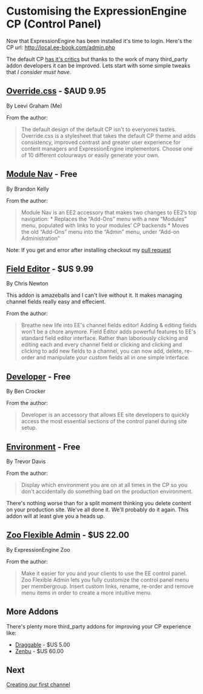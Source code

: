Customising the ExpressionEngine CP (Control Panel)
===================================================

Now that ExpressionEngine has been installed it's time to login. Here's the CP url: <http://local.ee-book.com/admin.php>

The default CP [has it's critics](https://twitter.com/leevigraham/status/324459182768148481) but thanks to the work of many third_party addon developers it can be improved. Lets start with some simple tweaks that *I consider must have*.

[Override.css](http://ee-garage.com/override-css) - $AUD 9.95
-------------------------------------------------------------

By Leevi Graham (Me)

From the author:

> The default design of the default CP isn't to everyones tastes. Override.css is a stylesheet that takes the default CP theme and adds consistency, improved contrast and greater user experience for content managers and ExpressionEngine implementors. Choose one of 10 different colourways or easily generate your own.

[Module Nav](http://devot-ee.com/add-ons/module-nav) - Free
-----------------------------------------------------------

By Brandon Kelly

From the author:

> Module Nav is an EE2 accessory that makes two changes to EE2’s top navigation: * Replaces the “Add-Ons” menu with a new “Modules” menu, populated with links to your modules’ CP backends * Moves the old “Add-Ons” menu into the “Admin” menu, under “Add-on Administration”

Note: If you get and error after installing checkout my [pull request](https://github.com/brandonkelly/module_nav/pull/3/files)

[Field Editor](http://devot-ee.com/add-ons/field-editor) - $US 9.99
-------------------------------------------------------------------

By Chris Newton

This addon is amazeballs and I can't live without it. It makes managing channel fields really easy and effecient.

From the author:

> Breathe new life into EE's channel fields editor! Adding & editing fields won't be a chore anymore. Field Editor adds powerful features to EE's standard field editor interface. Rather than laboriously clicking and editing each and every channel field or clicking and clicking and clicking to add new fields to a channel, you can now add, delete, re-order and manipulate your custom fields all in one simple interface.

[Developer](http://www.putyourlightson.net/developer) - Free
------------------------------------------------------------

By Ben Crocker

From the author:

> Developer is an accessory that allows EE site developers to quickly access the most essential sections of the control panel during site setup.

[Environment](http://devot-ee.com/add-ons/environment) - Free
-------------------------------------------------------------

By Trevor Davis

From the author:

> Display which environment you are on at all times in the CP so you don't accidentally do something bad on the production environment.

There's nothing worse than for a split moment thinking you delete content on your production site. We've all done it. We'll probably do it again. This addon will at least give you a heads up.

[Zoo Flexible Admin](http://devot-ee.com/add-ons/zoo-flexible-admin) - $US 22.00
--------------------------------------------------------------------------------

By ExpressionEngine Zoo

From the author: 

> Make it easier for you and your clients to use the EE control panel. Zoo Flexible Admin lets you fully customize the control panel menu per membergroup. Insert custom links, rename, re-order and remove menu items in order to create a more intuitive menu. 

More Addons
-----------

There's plenty more third_party addons for improving your CP experience like:

* [Draggable](http://devot-ee.com/add-ons/draggable) - $US 5.00
* [Zenbu](http://devot-ee.com/add-ons/zenbu) - $US 60.00

Next
----

[Creating our first channel](03-homepage.md)
